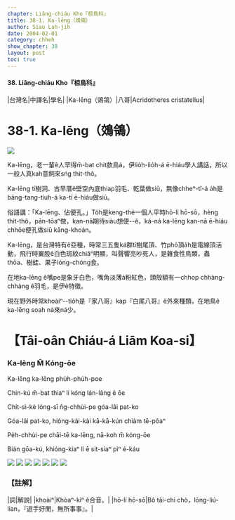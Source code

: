 ```yaml
---
chapter: Liâng-chiáu Kho『椋鳥科』
title: 38-1. Ka-lēng（鵁鴒）
author: Siau Lah-jih
date: 2004-02-01
category: chheh
show_chapter: 38
layout: post
toc: true
---
```


#### 38. Liâng-chiáu Kho『椋鳥科』


|台灣名|中譯名|學名|
|Ka-lēng（鵁鴒）|八哥|Acridotheres cristatellus|


# 38-1. Ka-lēng（鵁鴒）

![](../too5/38/38-1-1.Ka-lēng.jpg)


Ka-lēng，老一輩ê人罕得m̄-bat chit款鳥á，伊lio̍h-lio̍h-á ē-hiáu學人講話，所以一般人真kah意飼來sńg thit-thô。

Ka-lēng tī樹洞、古早厝ê壁空內底thiap羽毛、乾葉做siū，無像chheⁿ-tî-á a̍h是bāng-tang-tiuh-á ka-tī ē-hiáu做siū。

俗語講：「Ka-lēng、佔便孔。」To̍h是keng-thé一個人平時hō-lí hō-sō，hèng thit-thô，pān-tōaⁿ做，kan-nā期待siàu想便--ê，ká-ná ka-lēng kan-nā ē-hiáu chhōe便孔做siū kāng-khoán。

Ka-lēng，是台灣特有ê亞種，時常三五隻ká群tī樹尾頂、竹phō頂a̍h是電線頂活動，飛行時翼股ê白色斑紋chiâⁿ明顯，叫聲響亮吵死人，是雜食性鳥類，蟲thōa、樹蛙、果子lóng-chóng食。

在地ka-lēng ê嘴pe是象牙白色，嘴角淡薄á粉紅色，頭殼額有一chhop chhàng-chhàng ê羽毛，是伊ê特徵。

現在野外時常khoàiⁿ--tio̍h是『家八哥』kap『白尾八哥』ê外來種類，在地鳥ê ka-lēng soah ná來ná少。



# 【Tâi-oân Chiáu-á Liām Koa-si】

### **Ka-lēng M̄ Kóng-ōe**


Ka-lēng ka-lēng phu̍h-phu̍h-poe
 
Chin-kú m̄-bat thiaⁿ lí kóng lán-lâng ê ōe

Chi̍t-sì-kè lóng-sī n̂g-chhùi-pe góa-lâi pat-ko

Góa-lâi pat-ko, hiông-kài-kài kā-kā-kún chiàm tē-pôaⁿ

Pe̍h-chhùi-pe chāi-tē ka-lēng, nā-koh m̄ kóng-ōe

Bián gōa-kú, khióng-kiaⁿ lí ē sit-siaⁿ pìⁿ é-káu


![](../too5/38/38-1-2.Ka-lēng.jpg)
![](../too5/38/38-1-3.Ka-lēng.jpg)
![](../too5/38/38-1-4.Ka-lēng.jpg)
![](../too5/38/38-1-5.Ka-lēng.jpg)
![](../too5/38/38-1-6.Ka-lēng.jpg)
![](../too5/38/38-1-7.Ka-lēng.jpg)
![](../too5/38/38-1-8.Ka-lēng.jpg)



### 【註解】

|詞|解說|
|khoàiⁿ|Khòaⁿ-kìⁿ ê合音。|
|hō-lí hō-sō|Bô tāi-chì chò，lōng-liú-lian，『遊手好閒，無所事事』。|
